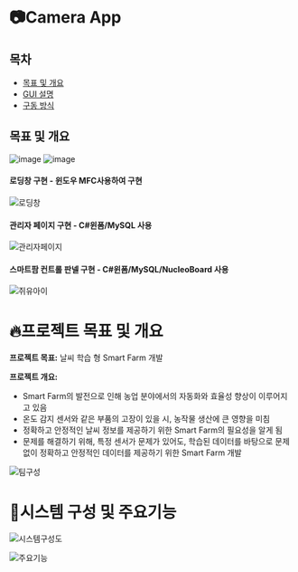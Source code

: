 # 📷Camera App

## 목차
  - [목표 및 개요](#개요) 
  - [GUI 설명](#게임-설명)
  - [구동 방식](#게임-플레이-방식)

## 목표 및 개요
![image](https://github.com/dlsxo1023/CameraApp_Project_MFC/assets/149138829/dd593d85-9cd9-4f06-a405-bb985b4e1cbd)
![image](https://github.com/dlsxo1023/CameraApp_Project_MFC/assets/149138829/7d2c3eb3-da9c-49f8-a75e-9b72fba9b585)


#### 로딩창 구현 - 윈도우 MFC사용하여 구현 

![로딩창](images/로딩창.gif)

#### 관리자 페이지 구현 - C#윈폼/MySQL 사용

![관리자페이지](images/관리자페이지.gif)

#### 스마트팜 컨트롤 판넬 구현 - C#윈폼/MySQL/NucleoBoard 사용

![쥐유아이](images/쥐유아이.gif)

# 🔥프로젝트 목표 및 개요

**프로젝트 목표:** 날씨 학습 형 Smart Farm 개발

**프로젝트 개요:** 
- Smart Farm의 발전으로 인해 농업 분야에서의 자동화와 효율성 향상이 이루어지고 있음
- 온도 감지 센서와 같은 부품의 고장이 있을 시, 농작물 생산에 큰 영향을 미침
- 정확하고 안정적인 날씨 정보를 제공하기 위한 Smart Farm의 필요성을 알게 됨
- 문제를 해결하기 위해, 특정 센서가 문제가 있어도, 학습된 데이터를 바탕으로 문제없이 정확하고 안정적인 데이터를 제공하기 위한 Smart Farm 개발


![팀구성](images/팀구성및역할.png)

# 🚀시스템 구성 및 주요기능

![시스템구성도](images/시스템구성도.png)


![주요기능](images/주요기능.png)
